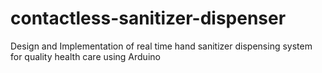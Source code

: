 # contactless-sanitizer-dispenser
Design and Implementation of real time  hand sanitizer dispensing system for quality health care using Arduino
